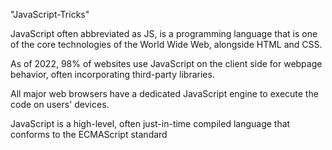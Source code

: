 "JavaScript-Tricks" 

JavaScript often abbreviated as JS, is a programming language that is one of the core technologies of the World Wide Web, alongside HTML and CSS. 

As of 2022, 98% of websites use JavaScript on the client side for webpage behavior, often incorporating third-party libraries. 
 
All major web browsers have a dedicated JavaScript engine to execute the code on users' devices.
  
JavaScript is a high-level, often just-in-time compiled language that conforms to the ECMAScript standard
